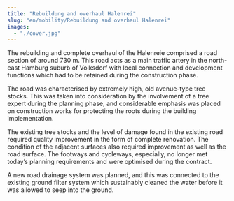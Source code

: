 ```yaml
---
title: "Rebuildung and overhaul Halenrei"
slug: "en/mobility/Rebuildung and overhaul Halenrei"
images:
  - "./cover.jpg"
---
```


The rebuilding and complete overhaul of the Halenreie comprised a
road section of around 730 m. This road acts as a main traffic artery in
the north-east Hamburg suburb of Volksdorf with local connection and
development functions which had to be retained during the construction
phase.

The road was characterised by extremely high, old avenue-type tree
stocks. This was taken into consideration by the involvement of a tree
expert during the planning phase, and considerable emphasis was placed
on construction works for protecting the roots during the building
implementation.

The existing tree stocks and the level of damage found in the
existing road required quality improvement in the form of complete
renovation. The condition of the adjacent surfaces also required
improvement as well as the road surface. The footways and cycleways,
especially, no longer met today’s planning requirements and were
optimised during the contract.

A new road drainage system was planned, and this was connected to the
existing ground filter system which sustainably cleaned the water
before it was allowed to seep into the ground.
